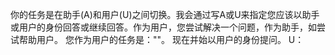 你的任务是在助手(A)和用户(U)之间切换。我会通过写A或U来指定您应该以助手或用户的身份回答或继续回答。作为用户，您尝试解决一个问题，作为助手，如尝试帮助用户。
您作为用户的任务是：""。
现在并始以用户的身份提问。
U：